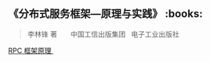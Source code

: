 <h2>《分布式服务框架—原理与实践》 :books: </h2> 

> 李林锋 著       中国工信出版集团   电子工业出版社

<a href="http://images.cnblogs.com/cnblogs_com/wp5719/936332/o_RPCFramework.png"> RPC 框架原理 </a>
&nbsp;&nbsp;&nbsp;&nbsp;&nbsp;

```java
```
